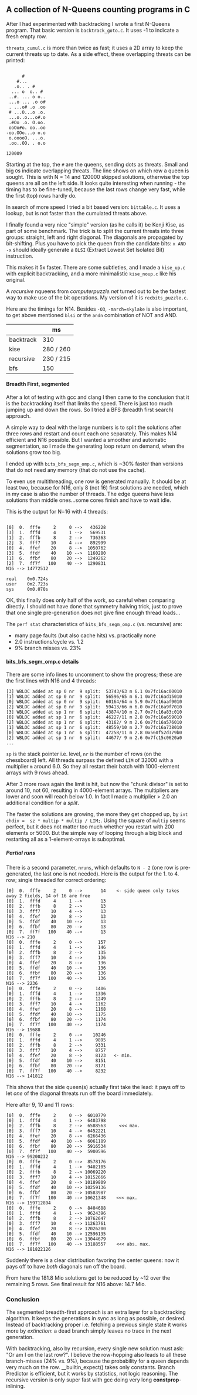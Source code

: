 ## A collection of N-Queens counting programs in C

After I had experimented with backtracking I wrote a first N-Queens program.
That basic version is `backtrack_goto.c`. It uses -1 to indicate a fresh empty
row. 

`threats_cumul.c` is more than twice as fast; it uses a 2D array to keep the
current threats up to date. As a side effect, these overlapping threats can be
printed:

```

      #        
    #...       
   .o.. . #    
  ... o  o.. # 
 ..#. ... o o..
 ...o ... .o o#
 . ...o# .o .oo
 # ...O...o .o.
 ...o..o...o#.o
 .#Oo .o. O.oo.
 ooOo#o. oo..oo
-oo.OOo...o o.o
 o.ooooO. ...o.
 .oo..OO. . o.o

120009       

```

Starting at the top, the `#` are the queens, sending dots as threats. Small and
big `O`s indicate overlapping threats. The line shows on which row a queen is
sought. This is with N = 14 and 120000 skipped solutions, otherwise the top
queens are all on the left side.  It looks quite interesting when running - the
timing has to be fine-tuned, because the last rows change very fast, while the
first (top) rows hardly do. 

In search of more speed I tried a bit based version: `bittable.c`. It uses a
lookup, but is not faster than the cumulated threats above.

I finally found a very nice "simple" version (as he calls it) be Kenji Kise, as
part of some benchmark. The trick is to split the current threats into three
groups: straight, left and right diagonal. The diagonals are propagated by
bit-shifting. Plus you have to pick the queen from the candidate bits: `x AND
-x` should ideally generate a `BLSI` (Extract Lowest Set Isolated Bit)
instruction. 

This makes it 5x faster. There are some subtleties, and I made a `kise_up.c`
with explicit backtracking, and a more minimalistic `kise_noup.c` like his
original.   

A *recursive* nqueens from _computerpuzzle.net_ turned out to be the fastest
way to make use of the bit operations.  My version of it is `recbits_puzzle.c`. 

Here are the timings for N14. Besides `-O3`, `-march=skylake` is also
important, to get above mentioned `blsi` or the `andn` combination of NOT and
AND. 

   
||ms
|----------|-------------
|backtrack | 310
|kise      | 280 / 260   
|recursive | 230 / 215  
|bfs       | 150   



#### Breadth First, segmented 

After a lot of testing with gcc and clang I then came to the conclusion that it
is the backtracking itself that limits the speed. There is just too much
jumping up and down the rows. So I tried a BFS (breadth first search) approach. 

A simple way to deal with the large numbers is to split the solutions after
three rows and restart and count each one separately. This makes N14 efficient
and N16 possible.  But I wanted a smoother and automatic segmentation, so I
made the generating loop return on demand, when the solutions grow too big.

I ended up with `bits_bfs_segm_omp.c`, which is ~30% faster than versions that
do not need any memory (that do not use the cache).  

To even use multithreading, one row is generated manually. It should be at
least two, because for N16, only 8 (not 16) first solutions are needed, which
in my case is also the number of threads. The edge queens have less solutions
than middle ones...some cores finish and have to wait idle. 

This is the output for N=16 with 4 threads:

```

[0]  0.  fffe     2     0 -->   436228
[3]  1.  fffd     4     1 -->   569531
[1]  2.  fffb     8     2 -->   736363
[2]  3.  fff7    10     4 -->   892999
[0]  4.  ffef    20     8 -->  1050762
[3]  5.  ffdf    40    10 -->  1160280
[1]  6.  ffbf    80    20 -->  1249262
[2]  7.  ff7f   100    40 -->  1290831
N16 --> 14772512

real    0m0.724s
user    0m2.723s
sys     0m0.070s

```

OK, this finally does only half of the work, so careful when comparing
directly. I should not have done that symmetry halving trick, just to prove
that one single pre-generation does not give fine enough thread loads...

The `perf stat` characteristics of `bits_bfs_segm_omp.c` (vs. recursive) are:

- many page faults (but also cache hits) vs. practically none 
- 2.0 instructions/cycle                 vs. 1.2   
- 9% branch misses                       vs. 23%   


#### bits_bfs_segm_omp.c details

There are some info lines to uncomment to show the progress; these are the
first lines with N16 and 4 threads:

```
[3] WBLOC added at sp 0 nr  9 split:  53743/63 m 6.1 0x7fc16ac00010
[1] WBLOC added at sp 0 nr  9 split:  56596/65 m 6.1 0x7fc16ad15010
[0] WBLOC added at sp 0 nr  9 split:  60164/64 m 5.9 0x7fc16aaf9010
[2] WBLOC added at sp 0 nr  9 split:  59413/66 m 6.0 0x7fc16a9f7010
[3] WBLOC added at sp 1 nr  6 split:  43874/10 m 2.7 0x7fc16a83c010
[0] WBLOC added at sp 1 nr  6 split:  46227/11 m 2.8 0x7fc16a659010
[2] WBLOC added at sp 1 nr  6 split:  43162/ 9 m 2.6 0x7fc16a576010
[1] WBLOC added at sp 1 nr  6 split:  48559/10 m 2.7 0x7fc16a738010
[0] WBLOC added at sp 1 nr  6 split:  47258/11 m 2.8 0x560f52d379b0
[2] WBLOC added at sp 1 nr  6 split:  44677/ 9 m 2.6 0x7fc15c0620a0
...
```

`sp` is the stack pointer i.e. level, `nr` is the number of rows (on the
chessboard) left.  All threads surpass the defined `LIM` of 32000 with a
multiplier `m` around 6.0. So they all restart their batch with 1000-element
arrays with 9 rows ahead.

After 3 more rows again the limit is hit, but now the "chunk divisor" is set to
around 10, not 60, resulting in 4000-element arrays. The multipliers are lower
and soon will reach below 1.0. In fact I made a multiplier > 2.0 an additional
condition for a *split*. 

The faster the solutions are growing, the more they get chopped up, by `int
chdiv =  sz * multip * multip / LIM;`. Using the square of `multip` seems
perfect, but it does not matter too much whether you restart with 200 elements
or 5000. But the simple way of looping through a big block and restarting all
as a 1-element-arrays is suboptimal.  


##### Partial runs

There is a second parameter, `nruns`, which defaults to `N - 2` (one row is
pre-generated, the last one is not needed). Here is the output for the 1. to 4.
row; single threaded for correct ordering: 

```
[0]  0.  fffe     2     0 -->       14    <- side queen only takes away 2 fields, 14 of 16 are free
[0]  1.  fffd     4     1 -->       13
[0]  2.  fffb     8     2 -->       13
[0]  3.  fff7    10     4 -->       13
[0]  4.  ffef    20     8 -->       13
[0]  5.  ffdf    40    10 -->       13
[0]  6.  ffbf    80    20 -->       13
[0]  7.  ff7f   100    40 -->       13
N16 --> 210
[0]  0.  fffe     2     0 -->      157
[0]  1.  fffd     4     1 -->      146
[0]  2.  fffb     8     2 -->      135    
[0]  3.  fff7    10     4 -->      136
[0]  4.  ffef    20     8 -->      136
[0]  5.  ffdf    40    10 -->      136
[0]  6.  ffbf    80    20 -->      136
[0]  7.  ff7f   100    40 -->      136
N16 --> 2236
[0]  0.  fffe     2     0 -->     1406
[0]  1.  fffd     4     1 -->     1336
[0]  2.  fffb     8     2 -->     1249
[0]  3.  fff7    10     4 -->     1162
[0]  4.  ffef    20     8 -->     1168
[0]  5.  ffdf    40    10 -->     1175
[0]  6.  ffbf    80    20 -->     1174
[0]  7.  ff7f   100    40 -->     1174
N16 --> 19688
[0]  0.  fffe     2     0 -->    10246
[0]  1.  fffd     4     1 -->     9895
[0]  2.  fffb     8     2 -->     9331
[0]  3.  fff7    10     4 -->     8757
[0]  4.  ffef    20     8 -->     8123   <- min.
[0]  5.  ffdf    40    10 -->     8151
[0]  6.  ffbf    80    20 -->     8171
[0]  7.  ff7f   100    40 -->     8232
N16 --> 141812
```

This shows that the side queen(s) actually first take the lead: it pays off to
let *one* of the diagonal threats run off the board immediately.

Here after 9, 10 and 11 rows:

```
[0]  0.  fffe     2     0 -->  6010779
[0]  1.  fffd     4     1 -->  6403798
[0]  2.  fffb     8     2 -->  6588563     <<< max.
[0]  3.  fff7    10     4 -->  6452221
[0]  4.  ffef    20     8 -->  6266436
[0]  5.  ffdf    40    10 -->  6061189
[0]  6.  ffbf    80    20 -->  5916534
[0]  7.  ff7f   100    40 -->  5900596
N16 --> 99200232
[0]  0.  fffe     2     0 -->  8578176
[0]  1.  fffd     4     1 -->  9402105
[0]  2.  fffb     8     2 --> 10069220
[0]  3.  fff7    10     4 --> 10152666
[0]  4.  ffef    20     8 --> 10189809
[0]  5.  ffdf    40    10 --> 10259136
[0]  6.  ffbf    80    20 --> 10583987
[0]  7.  ff7f   100    40 --> 10621348    <<< max. 
N16 --> 159712894
[0]  0.  fffe     2     0 -->  8404688
[0]  1.  fffd     4     1 -->  9624396
[0]  2.  fffb     8     2 --> 10762647
[0]  3.  fff7    10     4 --> 11263761
[0]  4.  ffef    20     8 --> 12026200
[0]  5.  ffdf    40    10 --> 12596135
[0]  6.  ffbf    80    20 --> 13044679
[0]  7.  ff7f   100    40 --> 13188557    <<< abs. max. 
N16 --> 181822126
```

Suddenly there is a clear distribution favoring the center queens: now it pays
off to have *both* diagonals run off the board.

From here the 181.8 Mio solutions get to be reduced by ~12 over the remaining 5
rows. See final result for N16 above: 14.7 Mio.

### Conclusion

The segmented breadth-first approach is an extra layer for a backtracking
algorithm. It keeps the generations in sync as long as possible, or desired.
Instead of backtracking proper i.e. fetching a previous single state it works
more by *extinction*: a dead branch simply leaves no trace in the next
generation. 

With backtracking, also by recursion, every single new solution must ask: "Or
am I on the last row?". I believe the row-hopping also leads to all these
branch-misses (24% vs. 9%), because the probability for a queen depends very
much on the row. __builtin_expect() takes only constants. Branch Predictor is
efficient, but it works by statistics, not logic reasoning.  The recursive
version is only super fast with gcc doing very long **constprop**-inlining.  
